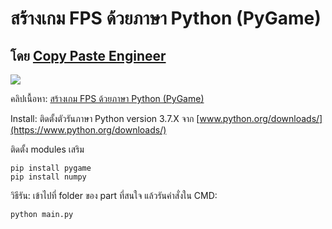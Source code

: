 # สร้างเกม FPS ด้วยภาษา Python (PyGame)
## โดย [Copy Paste Engineer](https://www.facebook.com/CopyPasteEng)

![](imgs/demo.gif)

คลิปเนื้อหา: [สร้างเกม FPS ด้วยภาษา Python (PyGame)
](https://youtu.be/)

Install:
ติดตั้งตัวรันภาษา Python version 3.7.X จาก [www.python.org/downloads/](https://www.python.org/downloads/)

ติดตั้ง modules เสริม
```
pip install pygame
pip install numpy
```

วิธีรัน:
เข้าไปที่ folder ของ part ที่สนใจ แล้วรันคำสั่งใน CMD:
```
python main.py
```
